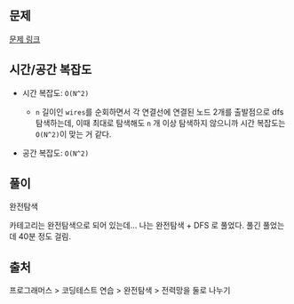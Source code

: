 ## 문제

[문제 링크](https://school.programmers.co.kr/learn/courses/30/lessons/86971)

## 시간/공간 복잡도

- 시간 복잡도: `O(N^2)`

  - `n` 길이인 `wires`를 순회하면서 각 연결선에 연결된 노드 2개를 출발점으로 dfs 탐색하는데, 이때 최대로 탐색해도 `n` 개 이상 탐색하지 않으니까 시간 복잡도는 `O(N^2)`이 맞는 거 같다.

- 공간 복잡도: `O(N^2)`

## 풀이

완전탐색

카테고리는 완전탐색으로 되어 있는데... 나는 완전탐색 + DFS 로 풀었다.
풀긴 풀었는데 40분 정도 걸림.

## 출처

프로그래머스 > 코딩테스트 연습 > 완전탐색 > 전력망을 둘로 나누기
